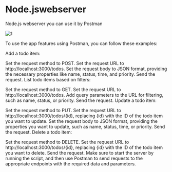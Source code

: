 # Node.jswebserver
Node.js webserver you can use it by Postman

![1](http://www.jonahnisenson.com/content/images/2018/10/postman-get1.png)


To use the app features using Postman, you can follow these examples:

Add a todo item:

Set the request method to POST.
Set the request URL to http://localhost:3000/todos.
Set the request body to JSON format, providing the necessary properties like name, status, time, and priority.
Send the request.
List todo items based on filters:

Set the request method to GET.
Set the request URL to http://localhost:3000/todos.
Add query parameters to the URL for filtering, such as name, status, or priority.
Send the request.
Update a todo item:

Set the request method to PUT.
Set the request URL to http://localhost:3000/todos/{id}, replacing {id} with the ID of the todo item you want to update.
Set the request body to JSON format, providing the properties you want to update, such as name, status, time, or priority.
Send the request.
Delete a todo item:

Set the request method to DELETE.
Set the request URL to http://localhost:3000/todos/{id}, replacing {id} with the ID of the todo item you want to delete.
Send the request.
Make sure to start the server by running the script, and then use Postman to send requests to the appropriate endpoints with the required data and parameters.
